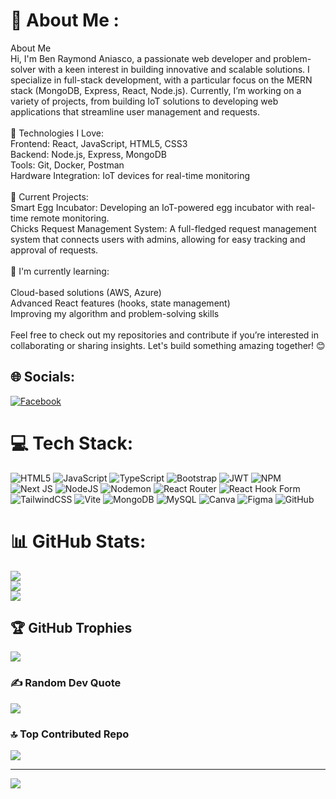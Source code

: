 # 👋 About Me :
About Me <br>Hi, I'm Ben Raymond Aniasco, a passionate web developer and problem-solver with a keen interest in building innovative and scalable solutions. I specialize in full-stack development, with a particular focus on the MERN stack (MongoDB, Express, React, Node.js). Currently, I’m working on a variety of projects, from building IoT solutions to developing web applications that streamline user management and requests.<br><br>🔧 Technologies I Love:<br>Frontend: React, JavaScript, HTML5, CSS3<br>Backend: Node.js, Express, MongoDB<br>Tools: Git, Docker, Postman<br>Hardware Integration: IoT devices for real-time monitoring<br><br>🚀 Current Projects:<br>Smart Egg Incubator: Developing an IoT-powered egg incubator with real-time remote monitoring.<br>Chicks Request Management System: A full-fledged request management system that connects users with admins, allowing for easy tracking and approval of requests.<br><br>🌱 I'm currently learning:<br><br>Cloud-based solutions (AWS, Azure)<br>Advanced React features (hooks, state management)<br>Improving my algorithm and problem-solving skills<br><br>Feel free to check out my repositories and contribute if you’re interested in collaborating or sharing insights. Let's build something amazing together! 😊


## 🌐 Socials:
[![Facebook](https://img.shields.io/badge/Facebook-%231877F2.svg?logo=Facebook&logoColor=white)](https://facebook.com/bintooot18) 

# 💻 Tech Stack:
![HTML5](https://img.shields.io/badge/html5-%23E34F26.svg?style=for-the-badge&logo=html5&logoColor=white) ![JavaScript](https://img.shields.io/badge/javascript-%23323330.svg?style=for-the-badge&logo=javascript&logoColor=%23F7DF1E) ![TypeScript](https://img.shields.io/badge/typescript-%23007ACC.svg?style=for-the-badge&logo=typescript&logoColor=white) ![Bootstrap](https://img.shields.io/badge/bootstrap-%238511FA.svg?style=for-the-badge&logo=bootstrap&logoColor=white) ![JWT](https://img.shields.io/badge/JWT-black?style=for-the-badge&logo=JSON%20web%20tokens) ![NPM](https://img.shields.io/badge/NPM-%23CB3837.svg?style=for-the-badge&logo=npm&logoColor=white) ![Next JS](https://img.shields.io/badge/Next-black?style=for-the-badge&logo=next.js&logoColor=white) ![NodeJS](https://img.shields.io/badge/node.js-6DA55F?style=for-the-badge&logo=node.js&logoColor=white) ![Nodemon](https://img.shields.io/badge/NODEMON-%23323330.svg?style=for-the-badge&logo=nodemon&logoColor=%BBDEAD) ![React Router](https://img.shields.io/badge/React_Router-CA4245?style=for-the-badge&logo=react-router&logoColor=white) ![React Hook Form](https://img.shields.io/badge/React%20Hook%20Form-%23EC5990.svg?style=for-the-badge&logo=reacthookform&logoColor=white) ![TailwindCSS](https://img.shields.io/badge/tailwindcss-%2338B2AC.svg?style=for-the-badge&logo=tailwind-css&logoColor=white) ![Vite](https://img.shields.io/badge/vite-%23646CFF.svg?style=for-the-badge&logo=vite&logoColor=white) ![MongoDB](https://img.shields.io/badge/MongoDB-%234ea94b.svg?style=for-the-badge&logo=mongodb&logoColor=white) ![MySQL](https://img.shields.io/badge/mysql-4479A1.svg?style=for-the-badge&logo=mysql&logoColor=white) ![Canva](https://img.shields.io/badge/Canva-%2300C4CC.svg?style=for-the-badge&logo=Canva&logoColor=white) ![Figma](https://img.shields.io/badge/figma-%23F24E1E.svg?style=for-the-badge&logo=figma&logoColor=white) ![GitHub](https://img.shields.io/badge/github-%23121011.svg?style=for-the-badge&logo=github&logoColor=white)
# 📊 GitHub Stats:
![](https://github-readme-stats.vercel.app/api?username=Bintooot&theme=github_dark&hide_border=false&include_all_commits=true&count_private=true)<br/>
![](https://github-readme-streak-stats.herokuapp.com/?user=Bintooot&theme=github_dark&hide_border=false)<br/>
![](https://github-readme-stats.vercel.app/api/top-langs/?username=Bintooot&theme=github_dark&hide_border=false&include_all_commits=true&count_private=true&layout=compact)

## 🏆 GitHub Trophies
![](https://github-profile-trophy.vercel.app/?username=Bintooot&theme=radical&no-frame=false&no-bg=true&margin-w=4)

### ✍️ Random Dev Quote
![](https://quotes-github-readme.vercel.app/api?type=horizontal&theme=radical)

### 🔝 Top Contributed Repo
![](https://github-contributor-stats.vercel.app/api?username=Bintooot&limit=5&theme=react&combine_all_yearly_contributions=true)

---
[![](https://visitcount.itsvg.in/api?id=Bintooot&icon=2&color=1)](https://visitcount.itsvg.in)

